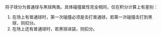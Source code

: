 将子球分为普通球与黑球两类。具体碰撞属性完全相同，仅在积分计算上有差别：
1. 在场上有普通球时，第一次碰撞必须是击打普通球，若第一次碰撞击打到黑球，则扣分。
2. 在场上还有普通球时，若黑球进袋，则扣分。